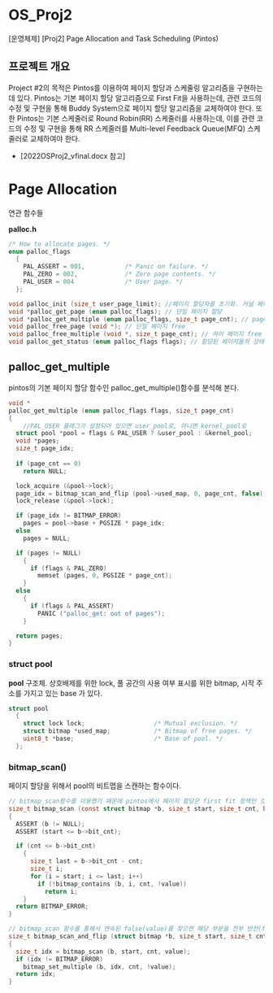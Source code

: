 # OS_Proj2
[운영체제] [Proj2] Page Allocation and Task Scheduling (Pintos)

## 프로젝트 개요
Project #2의 목적은 Pintos를 이용하여 페이지 할당과 스케줄링 알고리즘을 구현하는데 있다. Pintos는 기본 페이지 할당 알고리즘으로 First Fit을 사용하는데, 관련 코드의 수정 및 구현을 통해 Buddy System으로 페이지 할당 알고리즘을 교체하여야 한다. 또한 Pintos는 기본 스케줄러로 Round Robin(RR) 스케줄러를 사용하는데, 이를 관련 코드의 수정 및 구현을 통해 RR 스케줄러를 Multi-level Feedback Queue(MFQ) 스케줄러로 교체하여야 한다. 

- [2022OSProj2_vfinal.docx 참고]

# Page Allocation

연관 함수들

**palloc.h**

```c
/* How to allocate pages. */
enum palloc_flags
  {
    PAL_ASSERT = 001,           /* Panic on failure. */
    PAL_ZERO = 002,             /* Zero page contents. */
    PAL_USER = 004              /* User page. */
  };

void palloc_init (size_t user_page_limit); //페이지 할당자를 초기화. 커널 페이지와 사용자 페이지로 나눠서 각자 할당
void *palloc_get_page (enum palloc_flags); // 단일 페이지 할당 
void *palloc_get_multiple (enum palloc_flags, size_t page_cnt); // page_cnt 인자로 주어진 수 만큼 페이지 할당. 할당은 연속된 메모리 공간을 스캔한 뒤에 연속된 페이지를 할당 해 준다.
void palloc_free_page (void *); // 단일 페이지 free
void palloc_free_multiple (void *, size_t page_cnt); // 여러 페이지 free
void palloc_get_status (enum palloc_flags flags); // 할당된 페이지들의 상태를 출력할 함수. 미구현 상태
```


## palloc_get_multiple

pintos의 기본 페이지 할당 함수인 palloc_get_multiple()함수를 분석해 본다.

```c
void *
palloc_get_multiple (enum palloc_flags flags, size_t page_cnt)
{
    //PAL_USER 플래그가 설정되어 있으면 user_pool로, 아니면 kernel_pool로
  struct pool *pool = flags & PAL_USER ? &user_pool : &kernel_pool;
  void *pages;
  size_t page_idx;
    
  if (page_cnt == 0)
    return NULL;

  lock_acquire (&pool->lock);
  page_idx = bitmap_scan_and_flip (pool->used_map, 0, page_cnt, false);
  lock_release (&pool->lock);

  if (page_idx != BITMAP_ERROR)
    pages = pool->base + PGSIZE * page_idx;
  else
    pages = NULL;

  if (pages != NULL) 
    {
      if (flags & PAL_ZERO)
        memset (pages, 0, PGSIZE * page_cnt);
    }
  else 
    {
      if (flags & PAL_ASSERT)
        PANIC ("palloc_get: out of pages");
    }

  return pages;
}
```
### struct pool

**pool** 구조체. 상호배제를 위한 lock, 풀 공간의 사용 여부 표시를 위한 bitmap, 시작 주소를 가지고 있는 base 가 있다.
```c
struct pool
  {
    struct lock lock;                   /* Mutual exclusion. */
    struct bitmap *used_map;            /* Bitmap of free pages. */
    uint8_t *base;                      /* Base of pool. */
  };


```

### bitmap_scan()
페이지 할당을 위해서 pool의 비트맵을 스캔하는 함수이다.
 
```c
// bitmap_scan함수를 이용했기 때문에 pintos에서 페이지 할당은 first fit 정책인 것이다. 내용을 살펴보면, bitmap_scan은 start 부터 인덱스를 증가시키면서 사용가능한 bitmap을 찾고 있다. 즉 사용가능한 메모리를 처음부터 스캔해서 최초(first) 사용 가능한 메모리 공간을 할당한다. 
size_t bitmap_scan (const struct bitmap *b, size_t start, size_t cnt, bool value) 
{
  ASSERT (b != NULL);
  ASSERT (start <= b->bit_cnt);

  if (cnt <= b->bit_cnt) 
    {
      size_t last = b->bit_cnt - cnt;
      size_t i;
      for (i = start; i <= last; i++)
        if (!bitmap_contains (b, i, cnt, !value))
          return i; 
    }
  return BITMAP_ERROR;
}

// bitmap_scan 함수를 통해서 연속된 false(value)를 찾으면 해당 부분을 전부 반전(flip)하고 시작 idx를 반환한다.
size_t bitmap_scan_and_flip (struct bitmap *b, size_t start, size_t cnt, bool value)
{
  size_t idx = bitmap_scan (b, start, cnt, value);
  if (idx != BITMAP_ERROR) 
    bitmap_set_multiple (b, idx, cnt, !value);
  return idx;
}
```

